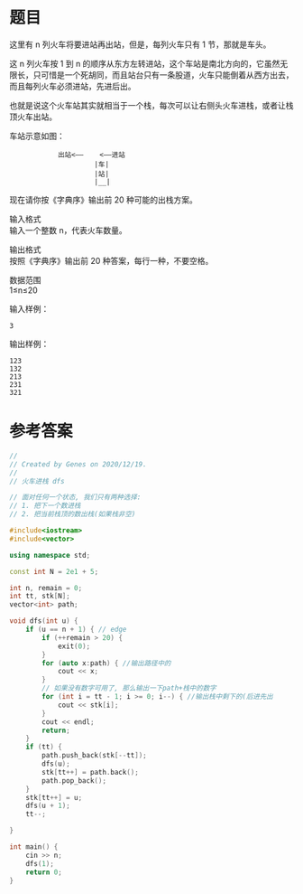 # 题目
这里有 n 列火车将要进站再出站，但是，每列火车只有 1 节，那就是车头。

这 n 列火车按 1 到 n 的顺序从东方左转进站，这个车站是南北方向的，它虽然无限长，只可惜是一个死胡同，而且站台只有一条股道，火车只能倒着从西方出去，而且每列火车必须进站，先进后出。

也就是说这个火车站其实就相当于一个栈，每次可以让右侧头火车进栈，或者让栈顶火车出站。

车站示意如图：
```
            出站<——    <——进站
                     |车|
                     |站|
                     |__|
```
现在请你按《字典序》输出前 20 种可能的出栈方案。

输入格式<br>
输入一个整数 n，代表火车数量。

输出格式<br>
按照《字典序》输出前 20 种答案，每行一种，不要空格。

数据范围<br>
1≤n≤20

输入样例：
```
3
```
输出样例：
```
123
132
213
231
321
```
# 参考答案
```c++
//
// Created by Genes on 2020/12/19.
//
// 火车进栈 dfs

// 面对任何一个状态, 我们只有两种选择:
// 1. 把下一个数进栈
// 2. 把当前栈顶的数出栈(如果栈非空)

#include<iostream>
#include<vector>

using namespace std;

const int N = 2e1 + 5;

int n, remain = 0;
int tt, stk[N];
vector<int> path;

void dfs(int u) {
    if (u == n + 1) { // edge
        if (++remain > 20) {
            exit(0);
        }
        for (auto x:path) { //输出路径中的
            cout << x;
        }
        // 如果没有数字可用了, 那么输出一下path+栈中的数字
        for (int i = tt - 1; i >= 0; i--) { //输出栈中剩下的(后进先出
            cout << stk[i];
        }
        cout << endl;
        return;
    }
    if (tt) {
        path.push_back(stk[--tt]);
        dfs(u);
        stk[tt++] = path.back();
        path.pop_back();
    }
    stk[tt++] = u;
    dfs(u + 1);
    tt--;

}

int main() {
    cin >> n;
    dfs(1);
    return 0;
}
